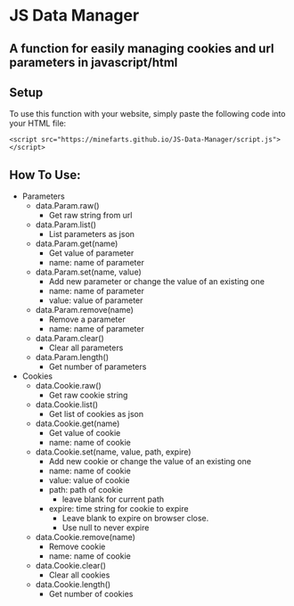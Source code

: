 

# JS Data Manager
A function for easily managing cookies and url parameters in javascript/html
-
Setup
-
To use this function with your website, simply paste the following code into your HTML file:

    <script src="https://minefarts.github.io/JS-Data-Manager/script.js"></script>

How To Use:
-
- Parameters
	- data.Param.raw()
		- Get raw string from url
	- data.Param.list()
		- List parameters as json
	- data.Param.get(name)
		- Get value of parameter
		- name: name of parameter
	- data.Param.set(name, value)
		- Add new parameter or change the value of an existing one
		- name: name of parameter
		- value: value of parameter
	- data.Param.remove(name)
		- Remove a parameter
		- name: name of parameter
	- data.Param.clear()
		- Clear all parameters
 	- data.Param.length()
	 	- Get number of parameters
- Cookies
	- data.Cookie.raw()
		- Get raw cookie string
	- data.Cookie.list()
		- Get list of cookies as json
	- data.Cookie.get(name)
		- Get value of cookie
		- name: name of cookie
	- data.Cookie.set(name, value, path, expire)
		- Add new cookie or change the value of an existing one
		- name: name of cookie
		- value: value of cookie
		- path: path of cookie
			- leave blank for current path
		- expire: time string for cookie to expire
			- Leave blank to expire on browser close.
			- Use null to never expire
	- data.Cookie.remove(name)
		- Remove cookie
		- name: name of cookie
	- data.Cookie.clear()
		- Clear all cookies
 	- data.Cookie.length()
	 	- Get number of cookies
